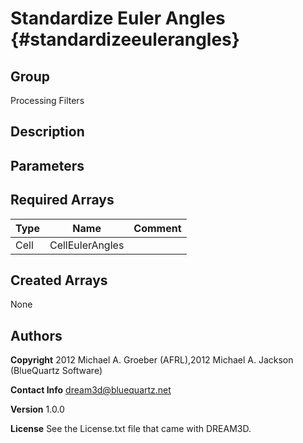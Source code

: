Standardize Euler Angles {#standardizeeulerangles}
======

## Group ##
Processing Filters

## Description ##

## Parameters ##

## Required Arrays ##

| Type | Name | Comment |
|------|------|---------|
| Cell | CellEulerAngles |  |

## Created Arrays ##
None



## Authors ##

**Copyright** 2012 Michael A. Groeber (AFRL),2012 Michael A. Jackson (BlueQuartz Software)

**Contact Info** dream3d@bluequartz.net

**Version** 1.0.0

**License**  See the License.txt file that came with DREAM3D.



